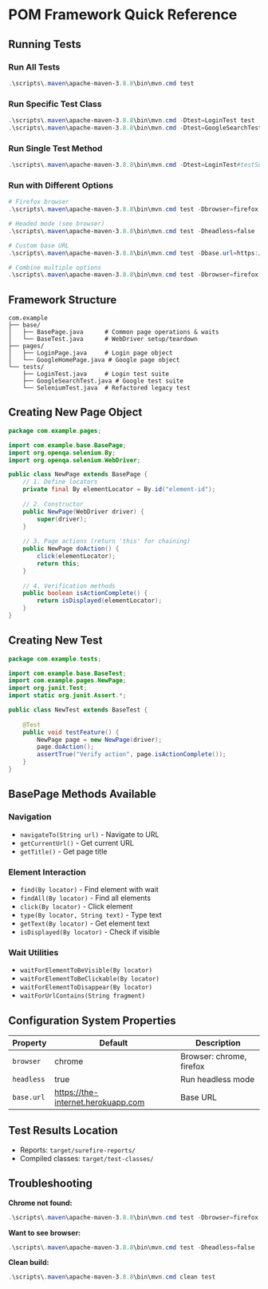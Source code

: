 # POM Framework Quick Reference

## Running Tests

### Run All Tests
```powershell
.\scripts\.maven\apache-maven-3.8.8\bin\mvn.cmd test
```

### Run Specific Test Class
```powershell
.\scripts\.maven\apache-maven-3.8.8\bin\mvn.cmd -Dtest=LoginTest test
.\scripts\.maven\apache-maven-3.8.8\bin\mvn.cmd -Dtest=GoogleSearchTest test
```

### Run Single Test Method
```powershell
.\scripts\.maven\apache-maven-3.8.8\bin\mvn.cmd -Dtest=LoginTest#testSuccessfulLogin test
```

### Run with Different Options
```powershell
# Firefox browser
.\scripts\.maven\apache-maven-3.8.8\bin\mvn.cmd test -Dbrowser=firefox

# Headed mode (see browser)
.\scripts\.maven\apache-maven-3.8.8\bin\mvn.cmd test -Dheadless=false

# Custom base URL
.\scripts\.maven\apache-maven-3.8.8\bin\mvn.cmd test -Dbase.url=https://example.com

# Combine multiple options
.\scripts\.maven\apache-maven-3.8.8\bin\mvn.cmd test -Dbrowser=firefox -Dheadless=false
```

## Framework Structure

```
com.example
├── base/
│   ├── BasePage.java      # Common page operations & waits
│   └── BaseTest.java      # WebDriver setup/teardown
├── pages/
│   ├── LoginPage.java     # Login page object
│   └── GoogleHomePage.java # Google page object
└── tests/
    ├── LoginTest.java     # Login test suite
    ├── GoogleSearchTest.java # Google test suite
    └── SeleniumTest.java  # Refactored legacy test
```

## Creating New Page Object

```java
package com.example.pages;

import com.example.base.BasePage;
import org.openqa.selenium.By;
import org.openqa.selenium.WebDriver;

public class NewPage extends BasePage {
    // 1. Define locators
    private final By elementLocator = By.id("element-id");
    
    // 2. Constructor
    public NewPage(WebDriver driver) {
        super(driver);
    }
    
    // 3. Page actions (return 'this' for chaining)
    public NewPage doAction() {
        click(elementLocator);
        return this;
    }
    
    // 4. Verification methods
    public boolean isActionComplete() {
        return isDisplayed(elementLocator);
    }
}
```

## Creating New Test

```java
package com.example.tests;

import com.example.base.BaseTest;
import com.example.pages.NewPage;
import org.junit.Test;
import static org.junit.Assert.*;

public class NewTest extends BaseTest {
    
    @Test
    public void testFeature() {
        NewPage page = new NewPage(driver);
        page.doAction();
        assertTrue("Verify action", page.isActionComplete());
    }
}
```

## BasePage Methods Available

### Navigation
- `navigateTo(String url)` - Navigate to URL
- `getCurrentUrl()` - Get current URL
- `getTitle()` - Get page title

### Element Interaction
- `find(By locator)` - Find element with wait
- `findAll(By locator)` - Find all elements
- `click(By locator)` - Click element
- `type(By locator, String text)` - Type text
- `getText(By locator)` - Get element text
- `isDisplayed(By locator)` - Check if visible

### Wait Utilities
- `waitForElementToBeVisible(By locator)`
- `waitForElementToBeClickable(By locator)`
- `waitForElementToDisappear(By locator)`
- `waitForUrlContains(String fragment)`

## Configuration System Properties

| Property | Default | Description |
|----------|---------|-------------|
| `browser` | chrome | Browser: chrome, firefox |
| `headless` | true | Run headless mode |
| `base.url` | https://the-internet.herokuapp.com | Base URL |

## Test Results Location
- Reports: `target/surefire-reports/`
- Compiled classes: `target/test-classes/`

## Troubleshooting

**Chrome not found:**
```powershell
.\scripts\.maven\apache-maven-3.8.8\bin\mvn.cmd test -Dbrowser=firefox
```

**Want to see browser:**
```powershell
.\scripts\.maven\apache-maven-3.8.8\bin\mvn.cmd test -Dheadless=false
```

**Clean build:**
```powershell
.\scripts\.maven\apache-maven-3.8.8\bin\mvn.cmd clean test
```
